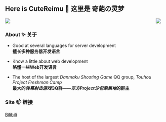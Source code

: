 ## Here is CuteReimu 👋 这里是 奇葩の灵梦

<img align="right" src="https://github-readme-stats.vercel.app/api?username=CuteReimu&show_icons=true&theme=dracula&custom_title=奇葩の灵梦&count_private=true"><img src="https://github-readme-stats.vercel.app/api/top-langs/?username=CuteReimu&layout=compact&hide_border=true&langs_count=10">

### About ✨ 关于

- Good at several languages for server development <br/>**擅长多种服务器开发语言**

- Know a little about web development<br/>**略懂一些Web开发语言**

- The host of the largest *Danmaku Shooting Game* QQ group, *Touhou Project Freshman Camp*<br/>**最大的*弹幕射击游戏*QQ群——*东方Project沙包聚集地*的群主**

### Site 📫 链接

[Bilibili](https://space.bilibili.com/1415334)
